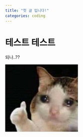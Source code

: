 ```yaml
---
title: "첫 글 입니다!"
categories: coding
---
```




# 테스트 테스트



되나..??





![thumbcat](\images\2023-09-26-first\thumbcat-1695744564708-1.jpg)





